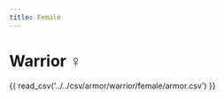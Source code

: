 ```yaml
---
title: Female
---
```


# Warrior :female_sign:

{{ read_csv('../../csv/armor/warrior/female/armor.csv') }}
